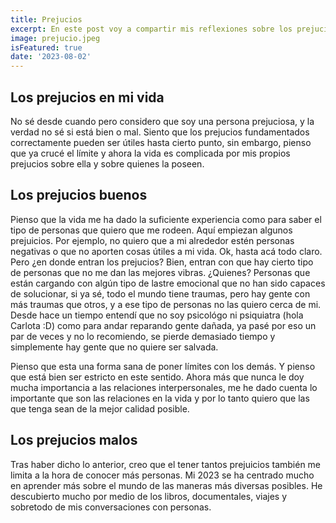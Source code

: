 ```yaml
---
title: Prejucios
excerpt: En este post voy a compartir mis reflexiones sobre los prejucios en general, mis prejuicios en particular y como desde mi perspectiva estos no son tan malos como parecen
image: prejucio.jpeg
isFeatured: true
date: '2023-08-02'
---
```


## Los prejucios en mi vida

No sé desde cuando pero considero que soy una persona prejuciosa, y la verdad no sé si está bien o mal. Siento que los prejucios fundamentados correctamente pueden ser útiles hasta cierto punto, sin embargo, pienso que ya crucé el límite y ahora la vida es complicada por mis propios prejucios sobre ella y sobre quienes la poseen.

## Los prejucios buenos

Pienso que la vida me ha dado la suficiente experiencia como para saber el tipo de personas que quiero que me rodeen. Aquí empiezan algunos prejuicios. Por ejemplo, no quiero que a mi alrededor estén personas negativas o que no aporten cosas útiles a mi vida. Ok, hasta acá todo claro. Pero ¿en donde entran los prejucios? Bien, entran con que hay cierto tipo de personas que no me dan las mejores vibras. ¿Quienes? Personas que están cargando con algún tipo de lastre emocional que no han sido capaces de solucionar, si ya sé, todo el mundo tiene traumas, pero hay gente con más traumas que otros, y a ese tipo de personas no las quiero cerca de mi. Desde hace un tiempo entendí que no soy psicológo ni psiquiatra (hola Carlota :D) como para andar reparando gente dañada, ya pasé por eso un par de veces y no lo recomiendo, se pierde demasiado tiempo y simplemente hay gente que no quiere ser salvada.

Pienso que esta una forma sana de poner límites con los demás. Y pienso que está bien ser estricto en este sentido. Ahora más que nunca le doy mucha importancia a las relaciones interpersonales, me he dado cuenta lo importante que son las relaciones en la vida y por lo tanto quiero que las que tenga sean de la mejor calidad posible.

## Los prejucios malos

Tras haber dicho lo anterior, creo que el tener tantos prejuicios también me limita a la hora de conocer más personas. Mi 2023 se ha centrado mucho en aprender más sobre el mundo de las maneras más diversas posibles. He descubierto mucho por medio de los libros, documentales, viajes y sobretodo de mis conversaciones con personas.
